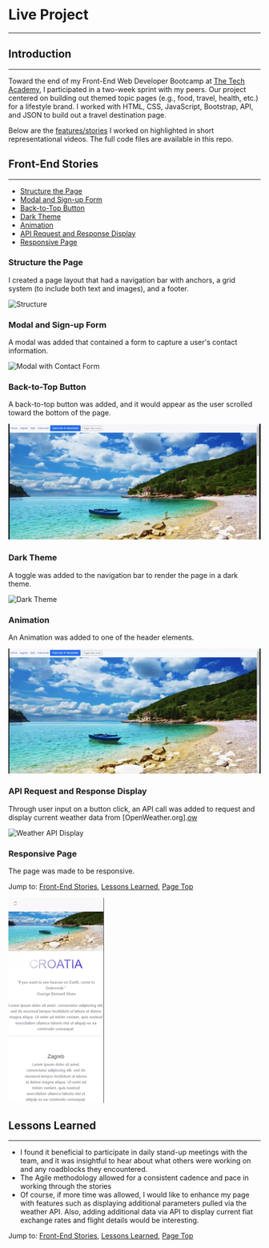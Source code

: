 # Live Project
***
## Introduction
***
Toward the end of my Front-End Web Developer Bootcamp at [The Tech Academy][ta], I participated in a two-week sprint with my peers.  Our project centered on building out themed topic pages (e.g., food, travel, health, etc.) for a lifestyle brand.  I worked with HTML, CSS, JavaScript, Bootstrap, API, and JSON to build out a travel destination page.

Below are the [features/stories](#front-end-stories) I worked on highlighted in short representational videos.  The full code files are available in this repo.

## Front-End Stories
***
- [Structure the Page](#structure-the-page)
- [Modal and Sign-up Form](#modal-and-sign-up-form)
- [Back-to-Top Button](#back-to-top-button)
- [Dark Theme](#dark-theme)
- [Animation](#animation)
- [API Request and Response Display](#api-request-and-response-display)
- [Responsive Page](#responsive-page)

### Structure the Page
I created a page layout that had a navigation bar with anchors, a grid system (to include both text and images), and a footer.

![Structure](md_images/structure.gif)
### Modal and Sign-up Form
A modal was added that contained a form to capture a user's contact information.

![Modal with Contact Form](md_images/modal.gif)
### Back-to-Top Button
A back-to-top button was added, and it would appear as the user scrolled toward the bottom of the page.

![Back-to-Top](md_images/btt.gif)
### Dark Theme
A toggle was added to the navigation bar to render the page in a dark theme.

![Dark Theme](md_images/dark.gif)
### Animation
An Animation was added to one of the header elements.

![Animation](md_images/animation.gif)
### API Request and Response Display
Through user input on a button click, an API call was added to request and display current weather data from [OpenWeather.org].[ow]

![Weather API Display ](md_images/api.gif)
### Responsive Page
The page was made to be responsive.

Jump to: [Front-End Stories](#front-end-stories), [Lessons Learned](#lessons-learned), [Page Top](#live-project) 

![Responsiveness](md_images/responsiveness.gif)

## Lessons Learned
***
 - I found it beneficial to participate in daily stand-up meetings with the team, and it was insightful to hear about what others were working on and any roadblocks they encountered.
 - The Agile methodology allowed for a consistent cadence and pace in working through the stories
 - Of course, if more time was allowed, I would like to enhance my page with features such as displaying additional parameters pulled via the weather API.  Also, adding additional data via API to display current fiat exchange rates and flight details would be interesting.
 
Jump to: [Front-End Stories](#front-end-stories), [Lessons Learned](#lessons-learned), [Page Top](#live-project) 


   [ta]: <https://www.learncodinganywhere.com/>
   [ow]: <https://openweathermap.org/>



